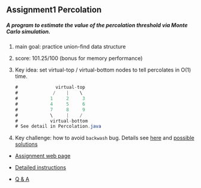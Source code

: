 ## Assignment1 Percolation

##### A program to estimate the value of the percolation threshold via Monte Carlo simulation.

1. main goal: practice union-find data structure
2. score: 101.25/100 (bonus for memory performance)
3. Key idea: set virtual-top / virtual-bottom nodes to tell percolates in O(1) time.

    ```java
    #              virtual-top
    #             /    |    \
    #            1     2     3
    #            4     5     6
    #            7     8     9
    #            \     |    /
    #            virtual-bottom
    # See detail in Percolation.java
    ```
4. Key challenge:
   how to avoid `backwash` bug. Details see [here](http://coursera.cs.princeton.edu/algs4/checklists/percolation.html)  and [possible solutions](http://tech-wonderland.net/blog/avoid-backwash-in-percolation.html)
- [Assignment web page](https://class.coursera.org/algs4partI-008/assignment/view?assignment_id=1)

- [Detailed instructions](http://coursera.cs.princeton.edu/algs4/assignments/percolation.html)

- [Q & A](http://coursera.cs.princeton.edu/algs4/checklists/percolation.html)


